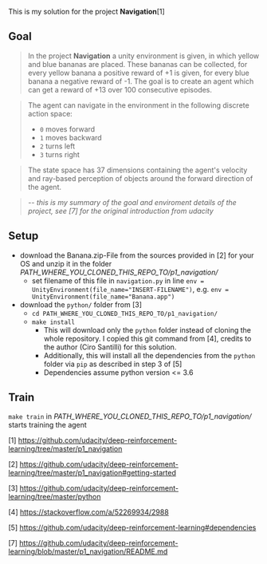 This is my solution for the project **Navigation**[1]

## Goal
> In the project **Navigation** a unity environment is given, in which yellow and blue bananas are placed. These bananas can be collected, for every yellow banana a positive reward of +1 is given, for every blue banana a negative reward of -1. The goal is to create an agent which can get a reward of +13 over 100 consecutive episodes.

> The agent can navigate in the environment in the following discrete action space:
> - `0` moves forward
> - `1` moves backward
> - `2` turns left
> - `3` turns right

> The state space has 37 dimensions containing the agent's velocity and ray-based perception of objects around the forward direction of the agent.

> -- *this is my summary of the goal and enviroment details of the project, see [7] for the original introduction from udacity*

## Setup
- download the Banana.zip-File from the sources provided in [2] for your OS and unzip it in the folder *PATH_WHERE_YOU_CLONED_THIS_REPO_TO/p1_navigation/*
    - set filename of this file in `navigation.py` in line `env = UnityEnvironment(file_name="INSERT-FILENAME")`, e.g. `env = UnityEnvironment(file_name="Banana.app")`
- download the `python/` folder from [3]
    - `cd PATH_WHERE_YOU_CLONED_THIS_REPO_TO/p1_navigation/`
    - `make install`
        - This will download only the `python` folder instead of cloning the whole repository. I copied this git command from [4], credits to the author (Ciro Santilli) for this solution.
        - Additionally, this will install all the dependencies from the `python` folder via `pip` as described in step 3 of [5]
        - Dependencies assume python version <= 3.6

## Train
`make train` in *PATH_WHERE_YOU_CLONED_THIS_REPO_TO/p1_navigation/* starts training the agent

[1] https://github.com/udacity/deep-reinforcement-learning/tree/master/p1_navigation

[2] https://github.com/udacity/deep-reinforcement-learning/tree/master/p1_navigation#getting-started

[3] https://github.com/udacity/deep-reinforcement-learning/tree/master/python

[4] https://stackoverflow.com/a/52269934/2988

[5] https://github.com/udacity/deep-reinforcement-learning#dependencies

[7] https://github.com/udacity/deep-reinforcement-learning/blob/master/p1_navigation/README.md